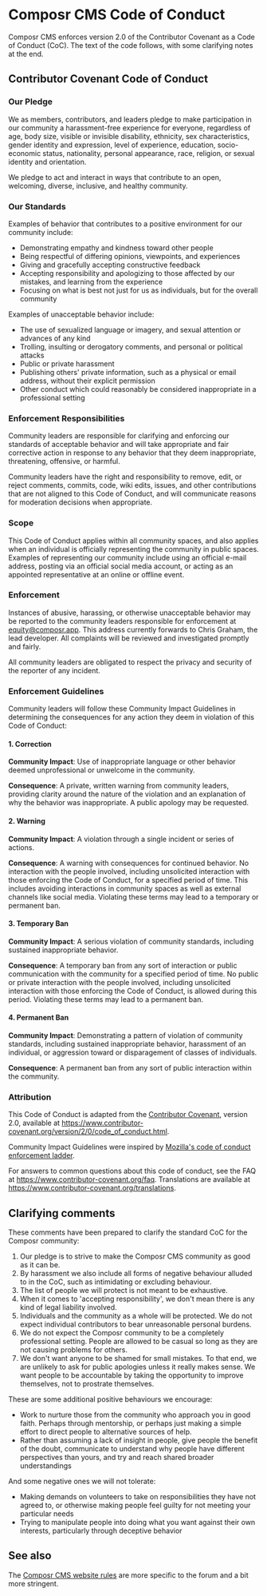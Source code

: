 # Composr CMS Code of Conduct #

Composr CMS enforces version 2.0 of the Contributor Covenant as a
Code of Conduct (CoC).
The text of the code follows, with some clarifying notes at the end.

## Contributor Covenant Code of Conduct

### Our Pledge

We as members, contributors, and leaders pledge to make participation in our
community a harassment-free experience for everyone, regardless of age, body
size, visible or invisible disability, ethnicity, sex characteristics, gender
identity and expression, level of experience, education, socio-economic status,
nationality, personal appearance, race, religion, or sexual identity
and orientation.

We pledge to act and interact in ways that contribute to an open, welcoming,
diverse, inclusive, and healthy community.

### Our Standards

Examples of behavior that contributes to a positive environment for our
community include:

* Demonstrating empathy and kindness toward other people
* Being respectful of differing opinions, viewpoints, and experiences
* Giving and gracefully accepting constructive feedback
* Accepting responsibility and apologizing to those affected by our mistakes,
  and learning from the experience
* Focusing on what is best not just for us as individuals, but for the
  overall community

Examples of unacceptable behavior include:

* The use of sexualized language or imagery, and sexual attention or
  advances of any kind
* Trolling, insulting or derogatory comments, and personal or political attacks
* Public or private harassment
* Publishing others' private information, such as a physical or email
  address, without their explicit permission
* Other conduct which could reasonably be considered inappropriate in a
  professional setting

### Enforcement Responsibilities

Community leaders are responsible for clarifying and enforcing our standards of
acceptable behavior and will take appropriate and fair corrective action in
response to any behavior that they deem inappropriate, threatening, offensive,
or harmful.

Community leaders have the right and responsibility to remove, edit, or reject
comments, commits, code, wiki edits, issues, and other contributions that are
not aligned to this Code of Conduct, and will communicate reasons for moderation
decisions when appropriate.

### Scope

This Code of Conduct applies within all community spaces, and also applies when
an individual is officially representing the community in public spaces.
Examples of representing our community include using an official e-mail address,
posting via an official social media account, or acting as an appointed
representative at an online or offline event.

### Enforcement

Instances of abusive, harassing, or otherwise unacceptable behavior may be
reported to the community leaders responsible for enforcement at
equity@composr.app.
This address currently forwards to Chris Graham, the lead developer.
All complaints will be reviewed and investigated promptly and fairly.

All community leaders are obligated to respect the privacy and security of the
reporter of any incident.

### Enforcement Guidelines

Community leaders will follow these Community Impact Guidelines in determining
the consequences for any action they deem in violation of this Code of Conduct:

#### 1. Correction

**Community Impact**: Use of inappropriate language or other behavior deemed
unprofessional or unwelcome in the community.

**Consequence**: A private, written warning from community leaders, providing
clarity around the nature of the violation and an explanation of why the
behavior was inappropriate. A public apology may be requested.

#### 2. Warning

**Community Impact**: A violation through a single incident or series
of actions.

**Consequence**: A warning with consequences for continued behavior. No
interaction with the people involved, including unsolicited interaction with
those enforcing the Code of Conduct, for a specified period of time. This
includes avoiding interactions in community spaces as well as external channels
like social media. Violating these terms may lead to a temporary or
permanent ban.

#### 3. Temporary Ban

**Community Impact**: A serious violation of community standards, including
sustained inappropriate behavior.

**Consequence**: A temporary ban from any sort of interaction or public
communication with the community for a specified period of time. No public or
private interaction with the people involved, including unsolicited interaction
with those enforcing the Code of Conduct, is allowed during this period.
Violating these terms may lead to a permanent ban.

#### 4. Permanent Ban

**Community Impact**: Demonstrating a pattern of violation of community
standards, including sustained inappropriate behavior,  harassment of an
individual, or aggression toward or disparagement of classes of individuals.

**Consequence**: A permanent ban from any sort of public interaction within
the community.

### Attribution

This Code of Conduct is adapted from the [Contributor Covenant][homepage],
version 2.0, available at
https://www.contributor-covenant.org/version/2/0/code_of_conduct.html.

Community Impact Guidelines were inspired by [Mozilla's code of conduct
enforcement ladder](https://github.com/mozilla/diversity).

[homepage]: https://www.contributor-covenant.org

For answers to common questions about this code of conduct, see the FAQ at
https://www.contributor-covenant.org/faq. Translations are available at
https://www.contributor-covenant.org/translations.

## Clarifying comments ##

These comments have been prepared to clarify the standard CoC for the
Composr community:
1. Our pledge is to strive to make the Composr CMS community as good as
   it can be.
2. By harassment we also include all forms of negative behaviour alluded to
   in the CoC, such as intimidating or excluding behaviour.
3. The list of people we will protect is not meant to be exhaustive.
4. When it comes to 'accepting responsibility', we don't mean there is any
   kind of legal liability involved.
5. Individuals and the community as a whole will be protected. We do not
   expect individual contributors to bear unreasonable personal burdens.
6. We do not expect the Composr community to be a completely professional
   setting. People are allowed to be casual so long as they are not causing
   problems for others.
7. We don't want anyone to be shamed for small mistakes. To that end, we
   are unlikely to ask for public apologies unless it really makes sense.
   We want people to be accountable by taking the opportunity to improve
   themselves, not to prostrate themselves.

These are some additional positive behaviours we encourage:
* Work to nurture those from the community who approach you in good faith.
  Perhaps through mentorship, or perhaps just making a simple effort to
  direct people to alternative sources of help.
* Rather than assuming a lack of insight in people, give people the
  benefit of the doubt, communicate to understand why people have
  different perspectives than yours, and try and reach shared broader
  understandings

And some negative ones we will not tolerate:
* Making demands on volunteers to take on responsibilities they have not
  agreed to, or otherwise making people feel guilty for not meeting your
  particular needs
* Trying to manipulate people into doing what you want against their own
  interests, particularly through deceptive behavior

## See also ##

The [Composr CMS website rules](https://composr.app/rules.htm) are more specific to the forum and a bit more stringent.
